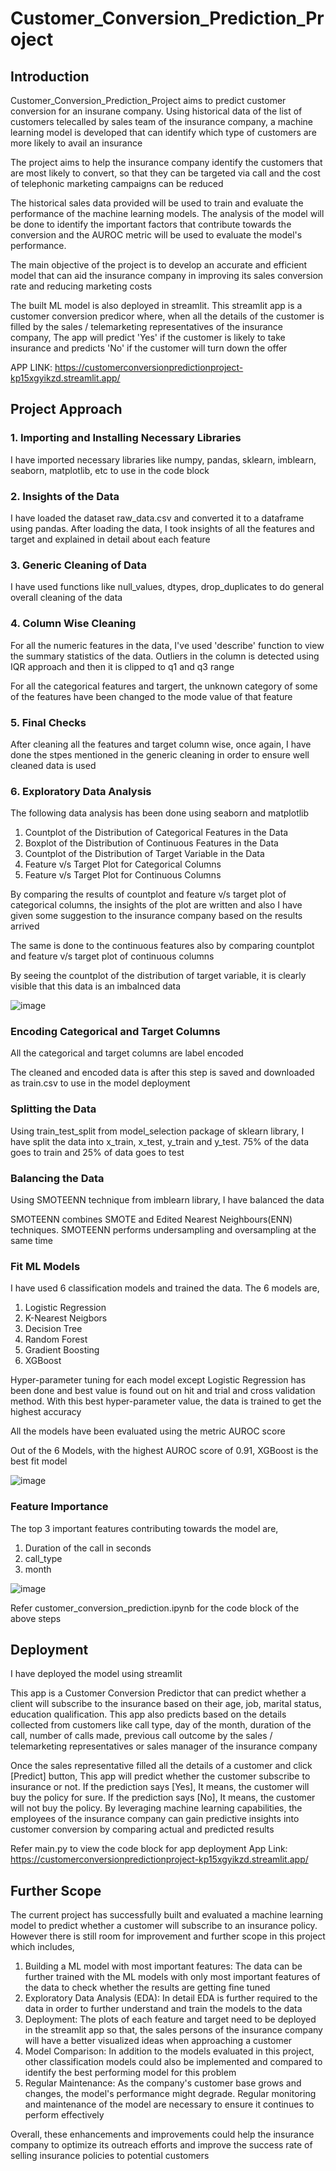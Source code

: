 # Customer_Conversion_Prediction_Project

## Introduction

Customer_Conversion_Prediction_Project aims to predict customer conversion for an insurane company. Using historical data of the list of customers telecalled by sales team of the insurance company, a machine learning model is developed that can identify which type of customers are more likely to avail an insurance

The project aims to help the insurance company identify the customers that are most likely to convert, so that they can be targeted via call and the cost of telephonic marketing campaigns can be reduced

The historical sales data provided will be used to train and evaluate the performance of the machine learning models. The analysis of the model will be done to identify the important factors that contribute towards the conversion and the AUROC metric will be used to evaluate the model's performance. 

The main objective of the project is to develop an accurate and efficient model that can aid the insurance company in improving its sales conversion rate and reducing marketing costs

The built ML model is also deployed in streamlit. This streamlit app is a customer conversion predicor where, when all the details of the customer is filled by the sales / telemarketing representatives of the insurance company, The app will predict 'Yes' if the customer is likely to take insurance and predicts 'No' if the customer will turn down the offer

APP LINK: https://customerconversionpredictionproject-kp15xgyikzd.streamlit.app/

## Project Approach

### 1. Importing and Installing Necessary Libraries
I have imported necessary libraries like numpy, pandas, sklearn, imblearn, seaborn, matplotlib, etc to use in the code block

### 2. Insights of the Data
I have loaded the dataset raw_data.csv and converted it to a dataframe using pandas. After loading the data, I took insights of all the features and target and explained in detail about each feature

### 3. Generic Cleaning of Data
I have used functions like null_values, dtypes, drop_duplicates to do general overall cleaning of the data

### 4. Column Wise Cleaning 
For all the numeric features in the data, I've used 'describe' function to view the summary statistics of the data. Outliers in the column is detected using IQR approach and then it is clipped to q1 and q3 range  

For all the categorical features and targert, the unknown category of some of the features have been changed to the mode value of that feature

### 5. Final Checks
After cleaning all the features and target column wise, once again, I have done the stpes mentioned in the generic cleaning in order to ensure well cleaned data is used

### 6. Exploratory Data Analysis
The following data analysis has been done using seaborn and matplotlib

1. Countplot of the Distribution of Categorical Features in the Data
2. Boxplot of the Distribution of Continuous Features in the Data
3. Countplot of the Distribution of Target Variable in the Data
4. Feature v/s Target Plot for Categorical Columns
5. Feature v/s Target Plot for Continuous Columns

By comparing the results of countplot and feature v/s target plot of categorical columns, the insights of the plot are written and also I have given some suggestion to the insurance company based on the results arrived

The same is done to the continuous features also by comparing countplot and feature v/s target plot of continuous columns

By seeing the countplot of the distribution of target variable, it is clearly visible that this data is an imbalnced data

![image](https://github.com/Anitha-K-0711/Customer_Conversion_Prediction_Project/assets/115402011/17d07cc5-72d6-4966-aefe-ea97c2a47ecf)

### Encoding Categorical and Target Columns
All the categorical and target columns are label encoded

The cleaned and encoded data is after this step is saved and downloaded as train.csv to use in the model deployment

### Splitting the Data
Using train_test_split from model_selection package of sklearn library, I have split the data into x_train, x_test, y_train and y_test. 75% of the data goes to train and 25% of data goes to test

### Balancing the Data
Using SMOTEENN technique from imblearn library, I have balanced the data 

SMOTEENN combines SMOTE and Edited Nearest Neighbours(ENN) techniques. SMOTEENN performs undersampling and oversampling at the same time

### Fit ML Models
I have used 6 classification models and trained the data. The 6 models are,

1. Logistic Regression
2. K-Nearest Neigbors
3. Decision Tree
4. Random Forest
5. Gradient Boosting
6. XGBoost

Hyper-parameter tuning for each model except Logistic Regression has been done and best value is found out on hit and trial and cross validation method. With this best hyper-parameter value, the data is trained to get the highest accuracy

All the models have been evaluated using the metric AUROC score

Out of the 6 Models, with the highest AUROC score of 0.91, XGBoost is the best fit model

![image](https://github.com/Anitha-K-0711/Customer_Conversion_Prediction_Project/assets/115402011/9a2200fc-5952-4574-9e80-b1342bc6ed99)

### Feature Importance 
The top 3 important features contributing towards the model are,

1. Duration of the call in seconds
2. call_type
3. month

![image](https://github.com/Anitha-K-0711/Customer_Conversion_Prediction_Project/assets/115402011/19c83dd9-7bfc-4105-afdc-9aab17f0694d)

Refer customer_conversion_prediction.ipynb for the code block of the above steps

## Deployment

I have deployed the model using streamlit

This app is a Customer Conversion Predictor that can predict whether a client will subscribe to the insurance based on their age, job, marital status, education qualification. This app also predicts based on the details collected from customers like call type, day of the month, duration of the call, number of calls made, previous call outcome by the sales / telemarketing representatives or sales manager of the insurance company

Once the sales representative filled all the details of a customer and click [Predict] button, This app will predict whether the customer subscribe to insurance or not. If the prediction says [Yes], It means, the customer will buy the policy for sure. If the prediction says [No], It means, the customer will not buy the policy. By leveraging machine learning capabilities, the employees of the insurance company can gain predictive insights into customer conversion by comparing actual and predicted results

Refer main.py to view the code block for app deployment
App Link: https://customerconversionpredictionproject-kp15xgyikzd.streamlit.app/

## Further Scope

The current project has successfully built and evaluated a machine learning model to predict whether a customer will subscribe to an insurance policy. However there is still room for improvement and further scope in this project which includes,

1. Building a ML model with most important features: The data can be further trained with the ML models with only most important features of the data to check whether the results are getting fine tuned
2. Exploratory Data Analysis (EDA): In detail EDA is further required to the data in order to further understand and train the models to the data
3. Deployment: The plots of each feature and target need to be deployed in the streamlit app so that, the sales persons of the insurance company will have a better visualized ideas when approaching a customer
4. Model Comparison: In addition to the models evaluated in this project, other classification models could also be implemented and compared to identify the best performing model for this problem
5. Regular Maintenance: As the company's customer base grows and changes, the model's performance might degrade. Regular monitoring and maintenance of the model are necessary to ensure it continues to perform effectively

Overall, these enhancements and improvements could help the insurance company to optimize its outreach efforts and improve the success rate of selling insurance policies to potential customers
